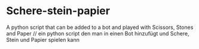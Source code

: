 # Schere-stein-papier
A python script that can be added to a bot and played with Scissors, Stones and Paper // ein python script den man in einen Bot hinzufügt und Schere, Stein und Papier spielen kann
